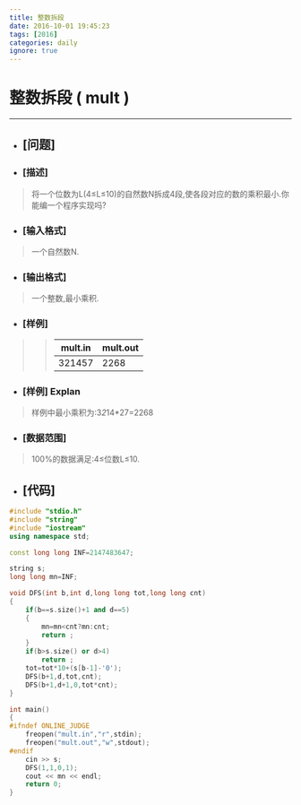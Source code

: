 ```yaml
---
title: 整数拆段
date: 2016-10-01 19:45:23
tags: [2016]
categories: daily
ignore: true
---
```

# 整数拆段 ( mult )
---
- ## [问题]

- ### [描述]
> 将一个位数为L(4≤L≤10)的自然数N拆成4段,使各段对应的数的乘积最小.你能编一个程序实现吗?

<!--more-->

- ### [输入格式]
> 一个自然数N.

- ### [输出格式]
> 一个整数,最小乘积.

- ### [样例]

>> mult.in | mult.out
>> --------|---------
>> 321457 | 2268

- ### [样例] Explan
> 样例中最小乘积为:3*2*14*27=2268

- ### [数据范围]
> 100%的数据满足:4≤位数L≤10.

- ## [代码]

```c++
#include "stdio.h"
#include "string"
#include "iostream"
using namespace std;

const long long INF=2147483647;

string s;
long long mn=INF;

void DFS(int b,int d,long long tot,long long cnt)
{
    if(b==s.size()+1 and d==5)
    {
        mn=mn<cnt?mn:cnt;
        return ;
    }
    if(b>s.size() or d>4)
        return ;
    tot=tot*10+(s[b-1]-'0');
    DFS(b+1,d,tot,cnt);
    DFS(b+1,d+1,0,tot*cnt);
}

int main()
{
#ifndef ONLINE_JUDGE
    freopen("mult.in","r",stdin);
    freopen("mult.out","w",stdout);
#endif
    cin >> s;
    DFS(1,1,0,1);
    cout << mn << endl;
    return 0;
}
```

